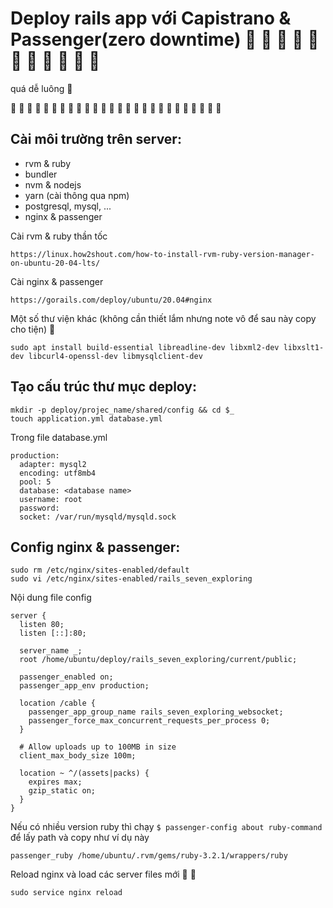 # Deploy rails app với Capistrano & Passenger(zero downtime) :star_struck: :star_struck: :star_struck: :star_struck: :star_struck: :star_struck: :star_struck: :star_struck: :star_struck: :star_struck: :star_struck:

quá dễ luông :partying_face:

:notebook: :notebook: :notebook: :notebook: :notebook: :notebook: :notebook: :notebook: :notebook: :notebook: :notebook: :notebook: :notebook: :notebook: :notebook: :notebook: :notebook: :notebook: :notebook: :notebook: :notebook: :notebook: :notebook: :notebook: :notebook: :notebook:

## Cài môi trường trên server:

- rvm & ruby
- bundler
- nvm & nodejs
- yarn (cài thông qua npm)
- postgresql, mysql, ...
- nginx & passenger

Cài rvm & ruby thần tốc

    https://linux.how2shout.com/how-to-install-rvm-ruby-version-manager-on-ubuntu-20-04-lts/

Cài nginx & passenger

    https://gorails.com/deploy/ubuntu/20.04#nginx

Một số thư viện khác (không cần thiết lắm nhưng note vô để sau này copy cho tiện) :notebook_with_decorative_cover:

    sudo apt install build-essential libreadline-dev libxml2-dev libxslt1-dev libcurl4-openssl-dev libmysqlclient-dev

## Tạo cấu trúc thư mục deploy:

    mkdir -p deploy/projec_name/shared/config && cd $_
    touch application.yml database.yml

Trong file database.yml

    production:
      adapter: mysql2
      encoding: utf8mb4
      pool: 5
      database: <database name>
      username: root
      password:
      socket: /var/run/mysqld/mysqld.sock

## Config nginx & passenger:

    sudo rm /etc/nginx/sites-enabled/default
    sudo vi /etc/nginx/sites-enabled/rails_seven_exploring

Nội dung file config

```
server {
  listen 80;
  listen [::]:80;

  server_name _;
  root /home/ubuntu/deploy/rails_seven_exploring/current/public;

  passenger_enabled on;
  passenger_app_env production;

  location /cable {
    passenger_app_group_name rails_seven_exploring_websocket;
    passenger_force_max_concurrent_requests_per_process 0;
  }

  # Allow uploads up to 100MB in size
  client_max_body_size 100m;

  location ~ ^/(assets|packs) {
    expires max;
    gzip_static on;
  }
}
```

Nếu có nhiều version ruby thì chạy `$ passenger-config about ruby-command` để lấy path và copy như ví dụ này

    passenger_ruby /home/ubuntu/.rvm/gems/ruby-3.2.1/wrappers/ruby 

Reload nginx và load các server files mới :tada: :cake:

    sudo service nginx reload
